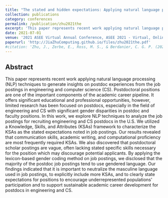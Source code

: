 ```yaml
---
title: "The stated and hidden expectations: Applying natural language processing techniques to understand postdoctoral job postings"
collection: publications
category: conferences
permalink: /publication/zhu2021the
excerpt: 'This paper represents recent work applying natural language processing (NLP) techniques to generate insights on postdoc experiences from the job postings in engineering and computer science (CS).'
date: 2021-07-01
venue: '2021 ASEE Virtual Annual Conference, ASEE 2021 - Virtual, Online'
paperurl: 'http://JiaZhuComputing.github.io/files/zhu2021the.pdf'
#citation: 'Zhu, J., Zerbe, E., Ross, M. S., & Berdanier, C. G. P. (2021). The Stated and Hidden Expectations: Applying Natural Language Processing Techniques to Understand Postdoctoral Job Postings. ASEE Annual Conference and Exposition, Conference Proceedings.'
---
```


Abstract
---
This paper represents recent work applying natural language processing (NLP) techniques to generate insights on postdoc experiences from the job postings in engineering and computer science (CS). Postdoctoral positions are one of the important components of the academic career pipeline. It offers significant educational and professional opportunities, however, limited research has been focused on postdocs, especially in the field of engineering and CS with significant gender disparities in postdoc and faculty positions. In this work, we explore NLP techniques to analyze the job postings for recruiting engineering and CS postdocs in the U.S. We utilized a Knowledge, Skills, and Attributes (KSAs) framework to characterize the KSAs as the stated expectations noted in job postings. Our results revealed that communication skills, academic writing, and computational proficiency are most frequently required KSAs. We also discovered that postdoctoral scholar postings are vague, often lacking stated specific skills necessary for the position which may discourage potential applicants. By applying the lexicon-based gender coding method on job postings, we disclosed that the majority of the postdoc job postings tend to use gendered language. Our findings indicated that it is important to neutralize the masculine language used in job postings, to explicitly include more KSAs, and to clearly state expectations for positions to encourage underrepresented populations' participation and to support sustainable academic career development for postdocs in engineering and CS.
